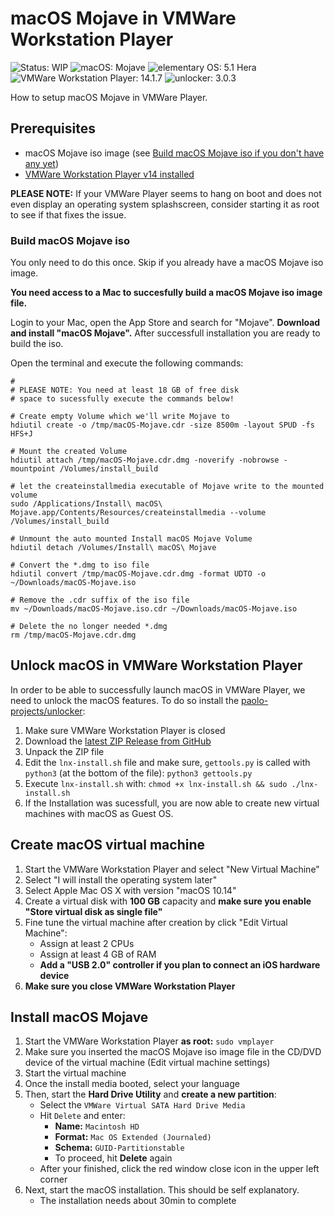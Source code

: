 # macOS Mojave in VMWare Workstation Player

![Status: WIP](https://img.shields.io/badge/status-wip-ff3130)
![macOS: Mojave](https://img.shields.io/badge/macOS-Mojave-blue.svg)
![elementary OS: 5.1 Hera](https://img.shields.io/badge/elementary%C2%A0OS-5.1%20Hera-007aff)
![VMWare Workstation Player: 14.1.7](https://img.shields.io/badge/VMWare%C2%A0Workstation%C2%A0Player-14.1.7-007aff)
![unlocker: 3.0.3](https://img.shields.io/badge/unlocker-3.0.3-007aff)

How to setup macOS Mojave in VMWare Player.

## Prerequisites

- macOS Mojave iso image (see [Build macOS Mojave iso if you don't have any yet](#build-macos-Mojave-iso))
- [VMWare Workstation Player v14 installed](https://www.vmware.com/de/products/workstation-player.html)

**PLEASE NOTE:** If your VMWare Player seems to hang on boot and does not even display an operating system splashscreen,
consider starting it as root to see if that fixes the issue.
    
### Build macOS Mojave iso

You only need to do this once. Skip if you already have a macOS Mojave iso image.

**You need access to a Mac to succesfully build a macOS Mojave iso image file.**

Login to your Mac, open the App Store and search for "Mojave". **Download and install "macOS Mojave".**
After successfull installation you are ready to build the iso.

Open the terminal and execute the following commands:

```
#
# PLEASE NOTE: You need at least 18 GB of free disk
# space to sucessfully execute the commands below!

# Create empty Volume which we'll write Mojave to
hdiutil create -o /tmp/macOS-Mojave.cdr -size 8500m -layout SPUD -fs HFS+J

# Mount the created Volume
hdiutil attach /tmp/macOS-Mojave.cdr.dmg -noverify -nobrowse -mountpoint /Volumes/install_build

# let the createinstallmedia executable of Mojave write to the mounted volume
sudo /Applications/Install\ macOS\ Mojave.app/Contents/Resources/createinstallmedia --volume /Volumes/install_build

# Unmount the auto mounted Install macOS Mojave Volume
hdiutil detach /Volumes/Install\ macOS\ Mojave

# Convert the *.dmg to iso file
hdiutil convert /tmp/macOS-Mojave.cdr.dmg -format UDTO -o ~/Downloads/macOS-Mojave.iso

# Remove the .cdr suffix of the iso file
mv ~/Downloads/macOS-Mojave.iso.cdr ~/Downloads/macOS-Mojave.iso

# Delete the no longer needed *.dmg
rm /tmp/macOS-Mojave.cdr.dmg
```

## Unlock macOS in VMWare Workstation Player

In order to be able to successfully launch macOS in VMWare Player, we need to unlock the macOS features. To do so install the [paolo-projects/unlocker](https://github.com/paolo-projects/unlocker):

1. Make sure VMWare Workstation Player is closed
2. Download the [latest ZIP Release from GitHub](https://github.com/paolo-projects/unlocker/releases)
3. Unpack the ZIP file
4. Edit the `lnx-install.sh` file and make sure, `gettools.py` is called with `python3` (at the bottom of the file): `python3 gettools.py`
5. Execute `lnx-install.sh` with: `chmod +x lnx-install.sh && sudo ./lnx-install.sh`
6. If the Installation was sucessfull, you are now able to create new virtual machines with macOS as Guest OS.

## Create macOS virtual machine

1. Start the VMWare Workstation Player and select "New Virtual Machine"
2. Select "I will install the operating system later"
3. Select Apple Mac OS X with version "macOS 10.14"
4. Create a virtual disk with **100 GB** capacity and **make sure you enable "Store virtual disk as single file"**
5. Fine tune the virtual machine after creation by click "Edit Virtual Machine":
    - Assign at least 2 CPUs
    - Assign at least 4 GB of RAM
    - **Add a "USB 2.0" controller if you plan to connect an iOS hardware device**
6. **Make sure you close VMWare Workstation Player**

## Install macOS Mojave

1. Start the VMWare Workstation Player **as root:** `sudo vmplayer`
2. Make sure you inserted the macOS Mojave iso image file in the CD/DVD device of the virtual machine (Edit virtual machine settings)
3. Start the virtual machine
4. Once the install media booted, select your language
5. Then, start the **Hard Drive Utility** and **create a new partition**:
    - Select the `VMWare Virtual SATA Hard Drive Media`
    - Hit `Delete` and enter:
        - **Name:** `Macintosh HD`
        - **Format:** `Mac OS Extended (Journaled)`
        - **Schema:** `GUID-Partitionstable`
        - To proceed, hit **Delete** again
    - After your finished, click the red window close icon in the upper left corner
5. Next, start the macOS installation. This should be self explanatory.
    - The installation needs about 30min to complete
